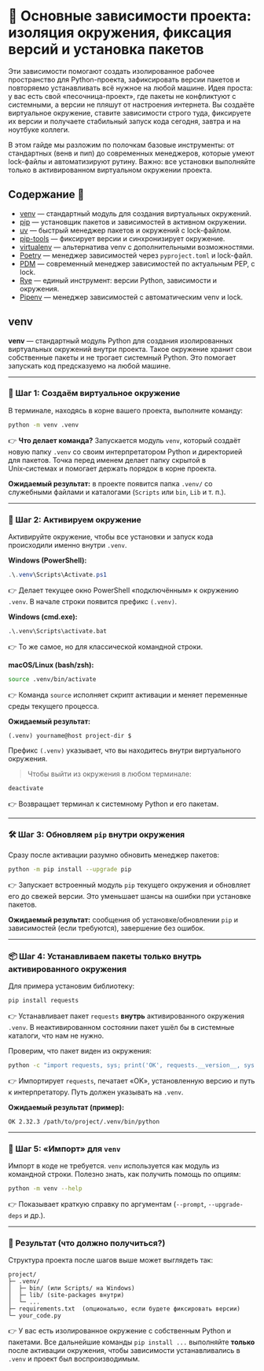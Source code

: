 # 🧱 Основные зависимости проекта: изоляция окружения, фиксация версий и установка пакетов

Эти зависимости помогают создать изолированное рабочее пространство для Python-проекта, зафиксировать версии пакетов и повторяемо устанавливать всё нужное на любой машине. Идея проста: у вас есть свой «песочница-проект», где пакеты не конфликтуют с системными, а версии не пляшут от настроения интернета. Вы создаёте виртуальное окружение, ставите зависимости строго туда, фиксируете их версии и получаете стабильный запуск кода сегодня, завтра и на ноутбуке коллеги.

В этом гайде мы разложим по полочкам базовые инструменты: от стандартных (венв и пип) до современных менеджеров, которые умеют lock-файлы и автоматизируют рутину. Важно: все установки выполняйте только в активированном виртуальном окружении проекта.

## Содержание 🧭

* [venv](#venv) — стандартный модуль для создания виртуальных окружений.
* [pip](#pip) — установщик пакетов и зависимостей в активном окружении.
* [uv](#uv) — быстрый менеджер пакетов и окружений с lock-файлом.
* [pip-tools](#pip-tools) — фиксирует версии и синхронизирует окружение.
* [virtualenv](#virtualenv) — альтернатива venv с дополнительными возможностями.
* [Poetry](#poetry) — менеджер зависимостей через `pyproject.toml` и lock-файл.
* [PDM](#pdm) — современный менеджер зависимостей по актуальным PEP, с lock.
* [Rye](#rye) — единый инструмент: версии Python, зависимости и окружения.
* [Pipenv](#pipenv) — менеджер зависимостей с автоматическим venv и lock.

## venv

**venv** — стандартный модуль Python для создания изолированных виртуальных окружений внутри проекта. Такое окружение хранит свои собственные пакеты и не трогает системный Python. Это помогает запускать код предсказуемо на любой машине.

---

### 🚀 Шаг 1: Создаём виртуальное окружение

В терминале, находясь в корне вашего проекта, выполните команду:

```bash
python -m venv .venv
```

👉 **Что делает команда?** Запускается модуль `venv`, который создаёт новую папку `.venv` со своим интерпретатором Python и директорией для пакетов. Точка перед именем делает папку скрытой в Unix‑системах и помогает держать порядок в корне проекта.

**Ожидаемый результат:** в проекте появится папка `.venv/` со служебными файлами и каталогами (`Scripts` или `bin`, `Lib` и т. п.).

---

### 🔑 Шаг 2: Активируем окружение

Активируйте окружение, чтобы все установки и запуск кода происходили именно внутри `.venv`.

**Windows (PowerShell):**

```powershell
.\.venv\Scripts\Activate.ps1
```

👉 Делает текущее окно PowerShell «подключённым» к окружению `.venv`. В начале строки появится префикс `(.venv)`.

**Windows (cmd.exe):**

```bat
.\.venv\Scripts\activate.bat
```

👉 То же самое, но для классической командной строки.

**macOS/Linux (bash/zsh):**

```bash
source .venv/bin/activate
```

👉 Команда `source` исполняет скрипт активации и меняет переменные среды текущего процесса.

**Ожидаемый результат:**

```text
(.venv) yourname@host project-dir $
```

Префикс `(.venv)` указывает, что вы находитесь внутри виртуального окружения.

> Чтобы выйти из окружения в любом терминале:

```bash
deactivate
```

👉 Возвращает терминал к системному Python и его пакетам.

---

### 🛠️ Шаг 3: Обновляем `pip` внутри окружения

Сразу после активации разумно обновить менеджер пакетов:

```bash
python -m pip install --upgrade pip
```

👉 Запускает встроенный модуль `pip` текущего окружения и обновляет его до свежей версии. Это уменьшает шансы на ошибки при установке пакетов.

**Ожидаемый результат:** сообщения об установке/обновлении `pip` и зависимостей (если требуются), завершение без ошибок.

---

### 📦 Шаг 4: Устанавливаем пакеты только внутрь активированного окружения

Для примера установим библиотеку:

```bash
pip install requests
```

👉 Устанавливает пакет `requests` **внутрь** активированного окружения `.venv`. В неактивированном состоянии пакет ушёл бы в системные каталоги, что нам не нужно.

Проверим, что пакет виден из окружения:

```bash
python -c "import requests, sys; print('OK', requests.__version__, sys.executable)"
```

👉 Импортирует `requests`, печатает «OK», установленную версию и путь к интерпретатору. Путь должен указывать на `.venv`.

**Ожидаемый результат (пример):**

```text
OK 2.32.3 /path/to/project/.venv/bin/python
```

---

### 📜 Шаг 5: «Импорт» для `venv`

Импорт в коде не требуется. `venv` используется как модуль из командной строки. Полезно знать, как получить помощь по опциям:

```bash
python -m venv --help
```

👉 Показывает краткую справку по аргументам (`--prompt`, `--upgrade-deps` и др.).

---

### 🎉 Результат (что должно получиться?)

Структура проекта после шагов выше может выглядеть так:

```text
project/
├─ .venv/
│  ├─ bin/ (или Scripts/ на Windows)
│  ├─ lib/ (site-packages внутри)
│  └─ ...
├─ requirements.txt  (опционально, если будете фиксировать версии)
└─ your_code.py
```

👉 У вас есть изолированное окружение с собственным Python и пакетами. Все дальнейшие команды `pip install ...` выполняйте **только** после активации окружения, чтобы зависимости устанавливались в `.venv` и проект был воспроизводимым.
